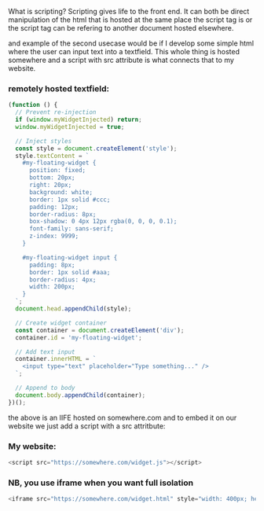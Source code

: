 What is scripting?
Scripting gives life to the front end. It can both be direct manipulation of the html that is hosted at the same place the script tag is or the script tag can be refering to another document hosted elsewhere.

and example of the second usecase would be if I develop some simple html where the user can input text into a textfield. This whole thing is hosted somewhere and a script with src attribute is what connects that to my website.

### remotely hosted textfield:

```js
(function () {
  // Prevent re-injection
  if (window.myWidgetInjected) return;
  window.myWidgetInjected = true;

  // Inject styles
  const style = document.createElement('style');
  style.textContent = `
    #my-floating-widget {
      position: fixed;
      bottom: 20px;
      right: 20px;
      background: white;
      border: 1px solid #ccc;
      padding: 12px;
      border-radius: 8px;
      box-shadow: 0 4px 12px rgba(0, 0, 0, 0.1);
      font-family: sans-serif;
      z-index: 9999;
    }

    #my-floating-widget input {
      padding: 8px;
      border: 1px solid #aaa;
      border-radius: 4px;
      width: 200px;
    }
  `;
  document.head.appendChild(style);

  // Create widget container
  const container = document.createElement('div');
  container.id = 'my-floating-widget';

  // Add text input
  container.innerHTML = `
    <input type="text" placeholder="Type something..." />
  `;

  // Append to body
  document.body.appendChild(container);
})();

```

the above is an IIFE hosted on somewhere.com and to embed it on our website we just add a script with a src attritbute:

### My website:
```js
<script src="https://somewhere.com/widget.js"></script>
```

### NB, you use iframe when you want full isolation

```js
<iframe src="https://somewhere.com/widget.html" style="width: 400px; height: 600px; border: none;"></iframe>
```